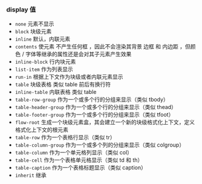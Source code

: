 ### display 值

- `none` 元素不显示
- `block` 块级元素
- `inline` 默认，内联元素
- `contents` 使元素 不产生任何框 ，因此不会渲染其背景 边框 和 内边距 ，但颜色 / 字体等继承的属性还是会对其子元素产生效果
- `inline-block` 行内块元素
- `list-item` 作为列表显示
- `run-in` 根据上下文作为块级或者内联元素显示
- `table` 块级表格 类似 table 前后有换行符
- `inline-table` 内联表格 类似 table
- `table-row-group` 作为一个或多个行的分组来显示（类似 tbody）
- `table-header-group` 作为一个或多个行的分组来显示（类似 thead）
- `table-footer-group` 作为一个或多个行的分组来显示（类似 tfoot）
- `flow-root` 生成一个块级元素盒，其会建立一个新的块级格式化上下文，定义格式化上下文的根元素
- `table-row` 作为一个表格行显示（类似 tr）
- `table-column-group` 作为一个或多个列的分组来显示（类似 colgroup）
- `table-column` 作为一个单元格列显示（类似 col）
- `table-cell` 作为一个表格单元格显示（类似 td 和 th）
- `table-caption` 作为一个表格标题显示（类似 caption）
- `inherit` 继承
